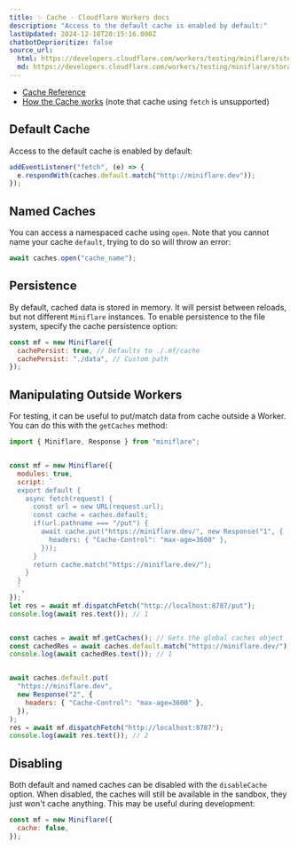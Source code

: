 ```yaml
---
title: ✨ Cache · Cloudflare Workers docs
description: "Access to the default cache is enabled by default:"
lastUpdated: 2024-12-18T20:15:16.000Z
chatbotDeprioritize: false
source_url:
  html: https://developers.cloudflare.com/workers/testing/miniflare/storage/cache/
  md: https://developers.cloudflare.com/workers/testing/miniflare/storage/cache/index.md
---
```


* [Cache Reference](https://developers.cloudflare.com/workers/runtime-apis/cache)
* [How the Cache works](https://developers.cloudflare.com/workers/reference/how-the-cache-works/#cache-api) (note that cache using `fetch` is unsupported)

## Default Cache

Access to the default cache is enabled by default:

```js
addEventListener("fetch", (e) => {
  e.respondWith(caches.default.match("http://miniflare.dev"));
});
```

## Named Caches

You can access a namespaced cache using `open`. Note that you cannot name your cache `default`, trying to do so will throw an error:

```js
await caches.open("cache_name");
```

## Persistence

By default, cached data is stored in memory. It will persist between reloads, but not different `Miniflare` instances. To enable persistence to the file system, specify the cache persistence option:

```js
const mf = new Miniflare({
  cachePersist: true, // Defaults to ./.mf/cache
  cachePersist: "./data", // Custom path
});
```

## Manipulating Outside Workers

For testing, it can be useful to put/match data from cache outside a Worker. You can do this with the `getCaches` method:

```js
import { Miniflare, Response } from "miniflare";


const mf = new Miniflare({
  modules: true,
  script: `
  export default {
    async fetch(request) {
      const url = new URL(request.url);
      const cache = caches.default;
      if(url.pathname === "/put") {
        await cache.put("https://miniflare.dev/", new Response("1", {
          headers: { "Cache-Control": "max-age=3600" },
        }));
      }
      return cache.match("https://miniflare.dev/");
    }
  }
  `,
});
let res = await mf.dispatchFetch("http://localhost:8787/put");
console.log(await res.text()); // 1


const caches = await mf.getCaches(); // Gets the global caches object
const cachedRes = await caches.default.match("https://miniflare.dev/");
console.log(await cachedRes.text()); // 1


await caches.default.put(
  "https://miniflare.dev",
  new Response("2", {
    headers: { "Cache-Control": "max-age=3600" },
  }),
);
res = await mf.dispatchFetch("http://localhost:8787");
console.log(await res.text()); // 2
```

## Disabling

Both default and named caches can be disabled with the `disableCache` option. When disabled, the caches will still be available in the sandbox, they just won't cache anything. This may be useful during development:

```js
const mf = new Miniflare({
  cache: false,
});
```
